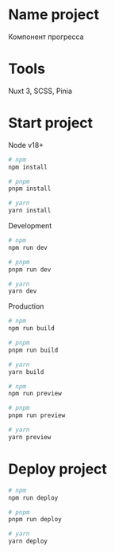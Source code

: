 # Name project

Компонент прогресса

# Tools

Nuxt 3, SCSS, Pinia

# Start project

Node v18+

```bash
# npm
npm install

# pnpm
pnpm install

# yarn
yarn install
```
Development

```bash
# npm
npm run dev

# pnpm
pnpm run dev

# yarn
yarn dev
```
Production

```bash
# npm
npm run build

# pnpm
pnpm run build

# yarn
yarn build
```

```bash
# npm
npm run preview

# pnpm
pnpm run preview

# yarn
yarn preview
```

# Deploy project

```bash
# npm
npm run deploy

# pnpm
pnpm run deploy

# yarn
yarn deploy
```
